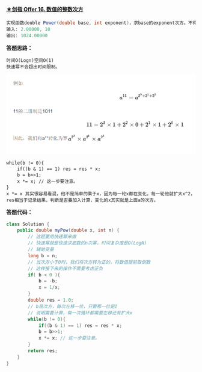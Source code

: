#### [★剑指 Offer 16. 数值的整数次方](https://leetcode-cn.com/problems/shu-zhi-de-zheng-shu-ci-fang-lcof/)

```java
实现函数double Power(double base, int exponent)，求base的exponent次方。不得使用库函数，同时不需要考虑大数问题，但是要考虑负数的情况。
输入: 2.00000, 10
输出: 1024.00000
```



**答题思路：** 

```
时间O(Logn)空间O(1)
快速幂不会超出时间限制。
```

![image-20201215192201676](../LeetCodeMould.assets/image-20201215192201676.png)

    while(b != 0){
        if((b & 1) == 1) res = res * x;
        b = b>>1;
        x *= x; // 这一步要注意。
    }
    x *= x 其实很容易看混，他不是简单的乘于x，因为每一轮x都在变化，每一轮他就扩大x^2，res相当于记录结果，判断是否要加入计算，变化的x其实就是上面a的次方。
**答题代码：** 

```java
class Solution {
    public double myPow(double x, int n) {
        // 这题要用快速幂来做 
        // 快速幂就是快速求底数的n次幂，时间复杂度是O(LogN)
        // 辅助变量
        long b = n; 
        // 当次方小于0时，我们将次方转为正的，将数值提前取倒数
        // 这样接下来的操作不需要考虑正负
        if( b < 0 ){
            b = -b;
            x = 1/x;
        }
        double res = 1.0;
        // b是次方，每次左移一位，只要那一位是1
        // 说明需要计算，每一次循环都需要左移还有扩大x
        while(b != 0){
            if((b & 1) == 1) res = res * x;
            b = b>>1;
            x *= x; // 这一步要注意。
        }
        return res;
    }
}
```

